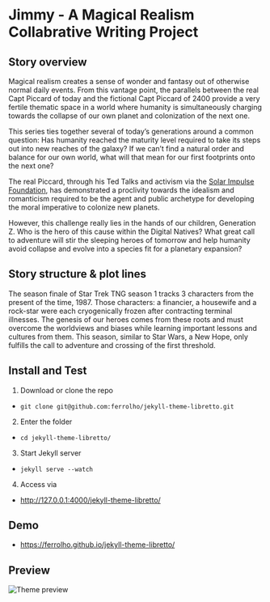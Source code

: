 # Jimmy - A Magical Realism Collabrative Writing Project

## Story overview
Magical realism creates a sense of wonder and fantasy out of otherwise normal daily events.  From this vantage point, the parallels between the real Capt Piccard of today and the fictional Capt Piccard of 2400 provide a very fertile thematic space in a world where humanity is simultaneously charging towards the collapse of our own planet and colonization of the next one.

This series ties together several of today’s generations around a common question: Has humanity reached the maturity level required to take its steps out into new reaches of the galaxy?  If we can’t find a natural order and balance for our own world, what will that mean for our first footprints onto the next one?

The real Piccard, through his Ted Talks and activism via the [Solar Impulse Foundation](solarimpulse.com/), has demonstrated a proclivity towards the idealism and romanticism required to be the agent and public archetype for developing the moral imperative to colonize new planets.  

However, this challenge really lies in the hands of our children, Generation Z.  Who is the hero of this cause within the Digital Natives?  What great call to adventure will stir the sleeping heroes of tomorrow and help humanity avoid collapse and evolve into a species fit for a planetary expansion?

## Story structure & plot lines
The season finale of Star Trek TNG season 1 tracks 3 characters from the present of the time, 1987.  Those characters: a financier, a housewife and a rock-star were each cryogenically frozen after contracting terminal illnesses.  The genesis of our heroes comes from these roots and must overcome the worldviews and biases while learning important lessons and cultures from them.   This season, similar to Star Wars, a New Hope, only fulfills the call to adventure and crossing of the first threshold.

## Install and Test
1. Download or clone the repo
  - `git clone git@github.com:ferrolho/jekyll-theme-libretto.git`
2. Enter the folder
  - `cd jekyll-theme-libretto/`
3. Start Jekyll server
  - `jekyll serve --watch`
4. Access via
  - http://127.0.0.1:4000/jekyll-theme-libretto/

## Demo

- https://ferrolho.github.io/jekyll-theme-libretto/

## Preview

![Theme preview](http://i.imgur.com/2ZCmoKo.png)
